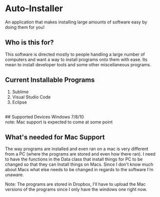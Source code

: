 # Auto-Installer
An application that makes installing large amounts of software easy by doing them for you!
<br/>
## Who is this for?
This software is directed mostly to people handling a large number of computers and want a way to install programs onto them with ease. Its mean to install developer tools and some other miscellaneous programs.
<br/>
## Current Installable Programs
1. Sublime
2. Visual Studio Code
3. Eclipse
<br/>
## Supported Devices
Windows 7/8/10
<br/>
note: Mac support is expected to come at some point

## What's needed for Mac Support
The way programs are installed and even ran on a mac is very different from a PC (where the programs are stored and even how there ran). I need to have the functions in the Data class that install things for PC to be changed so that they can Install things on Macs. Since I don't know much about Macs what else needs to be changed in regards to the software I'm unaware.

Note: The programs are stored in Dropbox, I'll have to upload the Mac versions of the programs since I only have the windows one right now.
